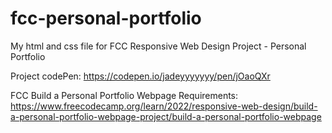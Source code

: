 # fcc-personal-portfolio

My html and css file for FCC Responsive Web Design Project - Personal Portfolio

Project codePen: https://codepen.io/jadeyyyyyyy/pen/jOaoQXr

FCC Build a Personal Portfolio Webpage Requirements: https://www.freecodecamp.org/learn/2022/responsive-web-design/build-a-personal-portfolio-webpage-project/build-a-personal-portfolio-webpage

